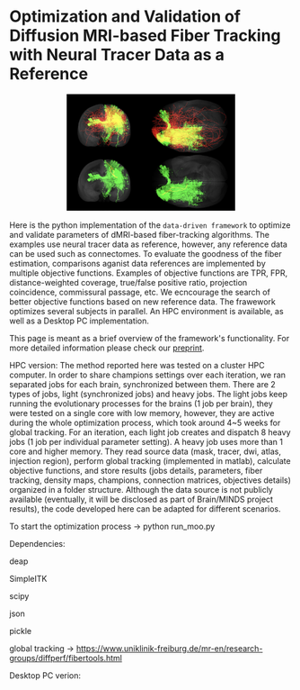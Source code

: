 # Optimization and Validation of Diffusion MRI-based Fiber Tracking with Neural Tracer Data as a Reference

<p align="center">
  <img width="300" src="https://github.com/oist/gt_moo/blob/master/docs/moo_gt.png">
</p>

Here is the python implementation of the `data-driven framework` to optimize and validate parameters of dMRI-based fiber-tracking algorithms.
The examples use neural tracer data as reference, however, any reference data can be used such as connectomes. To evaluate the goodness of the fiber estimation, comparisons aganist data references are implemented by multiple objective functions. Examples of objective functions are TPR, FPR, distance-weighted coverage, true/false positive ratio, projection coincidence, commissural passage, etc. We ecncourage the search of better objective functions based on new reference data. The frawework optimizes several subjects in parallel. An HPC environment is available, as well as a Desktop PC implementation.

This page is meant as a brief overview of the framework's functionality. For more detailed information please check our [preprint](https://arxiv.org/abs/1911.13215).

HPC version:
The method reported here was tested on a cluster HPC computer. In order to share champions settings over each iteration, we ran separated jobs for each brain, synchronized between them. There are 2 types of jobs, light (synchronized jobs) and heavy jobs. The light jobs keep running the evolutionary processes for the brains (1 job per brain), they were tested on a single core with low memory, however, they are active during the whole optimization process, which took around 4~5 weeks for global tracking. For an iteration, each light job creates and dispatch 8 heavy jobs (1 job per individual parameter setting). A heavy job uses more than 1 core and higher memory. They read source data (mask, tracer, dwi, atlas, injection region), perform global tracking (implemented in matlab), calculate objective functions, and store results (jobs details, parameters, fiber tracking, density maps, champions, connection matrices, objectives details) organized in a folder structure. Although the data source is not publicly available (eventually, it will be disclosed as part of Brain/MINDS project results), the code developed here can be adapted for different scenarios.

To start the optimization process -> python run_moo.py

Dependencies:

deap

SimpleITK

scipy

json

pickle

global tracking ->  https://www.uniklinik-freiburg.de/mr-en/research-groups/diffperf/fibertools.html




Desktop PC verion:




